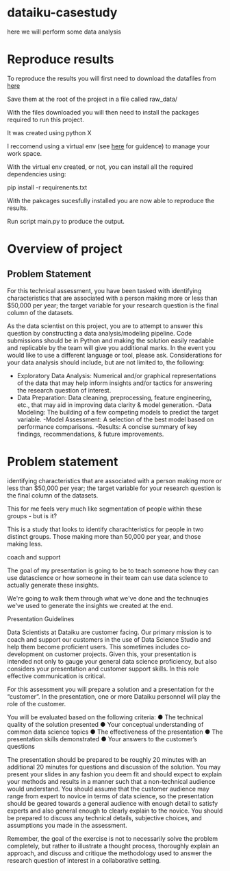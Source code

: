 # dataiku-casestudy

here we will perform some data analysis

# Reproduce results

To reproduce the results you will first need to download the datafiles from [here](https://drive.google.com/drive/folders/1PPsjCoM130k3n3V4roq-yF74jkPjkVd7)


Save them at the root of the project in a file called raw_data/

With the files downloaded you will then need to install the packages required to run this project.

It was created using python X

I reccomend using a virtual env (see [here](https://docs.python.org/3/library/venv.html) for guidence) to manage your work space.

With the virtual env created, or not, you can install all the required dependencies using:

pip install -r requirenents.txt

With the pakcages sucesfully installed you are now able to reproduce the results. 

Run script main.py to produce the output.

# Overview of project

## Problem Statement

For this technical assessment, you have been tasked with identifying characteristics that are
associated with a person making more or less than $50,000 per year; the target variable for
your research question is the final column of the datasets.

As the data scientist on this project, you are to attempt to answer this question by constructing a
data analysis/modeling pipeline. Code submissions should be in Python and making the solution
easily readable and replicable by the team will give you additional marks. In the event you would
like to use a different language or tool, please ask. Considerations for your data analysis should
include, but are not limited to, the following:

- Exploratory Data Analysis: Numerical and/or graphical representations of the data that
may help inform insights and/or tactics for answering the research question of interest.
- Data Preparation: Data cleaning, preprocessing, feature engineering, etc., that may aid
in improving data clarity & model generation.
-Data Modeling: The building of a few competing models to predict the target variable.
-Model Assessment: A selection of the best model based on performance comparisons.
-Results: A concise summary of key findings, recommendations, & future improvements.



# Problem statement
identifying characteristics that are associated with a person making more or less than $50,000 per year; the target variable for your research question is the final column of the datasets.

This for me feels very much like segmentation of people within these groups - but is it?

This is a study that looks to identify charachteristics for people in two distinct groups. Those making more than 50,000 per year, and those making less.

coach and support

The goal of my presentation is going to be to teach someone how they can use datascience or how someone in their team can use data science to actually generate these insights.

We're going to walk them through what we've done and the technuqies we've used to generate the insights we created at the end.

Presentation Guidelines

Data Scientists at Dataiku are customer facing. Our primary mission is to coach and support
our customers in the use of Data Science Studio and help them become proficient users. This
sometimes includes co-development on customer projects. Given this, your presentation is
intended not only to gauge your general data science proficiency, but also considers your
presentation and customer support skills. In this role effective communication is critical.

For this assessment you will prepare a solution and a presentation for the “customer”. In the
presentation, one or more Dataiku personnel will play the role of the customer.

You will be evaluated based on the following criteria:
● The technical quality of the solution presented
● Your conceptual understanding of common data science topics
● The effectiveness of the presentation
● The presentation skills demonstrated
● Your answers to the customer’s questions

The presentation should be prepared to be roughly 20 minutes with an additional 20 minutes for
questions and discussion of the solution. You may present your slides in any fashion you deem
fit and should expect to explain your methods and results in a manner such that a non-technical
audience would understand. You should assume that the customer audience may range from
expert to novice in terms of data science, so the presentation should be geared towards a
general audience with enough detail to satisfy experts and also general enough to clearly
explain to the novice. You should be prepared to discuss any technical details, subjective
choices, and assumptions you made in the assessment.

Remember, the goal of the exercise is not to necessarily solve the problem completely, but
rather to illustrate a thought process, thoroughly explain an approach, and discuss and critique
the methodology used to answer the research question of interest in a collaborative setting.